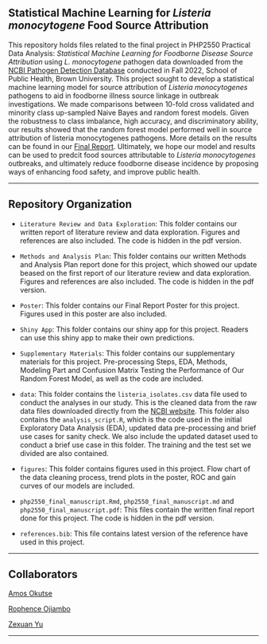 ## Statistical Machine Learning for *Listeria monocytogene* Food Source Attribution

This repository holds files related to the final project in PHP2550 Practical Data Analysis: *Statistical Machine Learning for Foodborne Disease Source Attribution* using *L. monocytogene* pathogen data downloaded from the [NCBI Pathogen Detection Database](https://www.ncbi.nlm.nih.gov/pathogens/) conducted in Fall 2022, School of Public Health, Brown University. This project sought to develop a statistical machine learning model for source attribution of *Listeria monocytogenes* pathogens to aid in foodborne illness source linkage in outbreak investigations. We made comparisons between 10-fold cross validated and minority class up-sampled Naive Bayes and random forest models. Given the robustness to class imbalance, high accuracy, and discriminatory ability, our results showed that the random forest model performed well in source attribution of listeria monocytogenes pathogens. More details on the results can be found in our [Final Report](https://github.com/okutse/foodborne_diseases/blob/main/php2550_final_manuscript.pdf). Ultimately, we hope our model and results can be used to predcit food sources attributable to *Listeria monocytogenes* outbreaks, and ultimately reduce foodborne disease incidence by proposing ways of enhancing food safety, and improve public health. 

------------------------------------------------------------

## Repository Organization 

- `Literature Review and Data Exploration`: This folder contains our written report of literature review and data exploration. Figures and references are also included. The code is hidden in the pdf version. 

- `Methods and Analysis Plan`: This folder contains our written Methods and Analysis Plan report done for this project, which showed our update beased on the first report of our literature review and data exploration. Figures and references are also included. The code is hidden in the pdf version. 

- `Poster`: This folder contains our Final Report Poster for this project. Figures used in this poster are also included.

- `Shiny App`:  This folder contains our shiny app for this project. Readers can use this shiny app to make their own predictions.

- `Supplementary Materials`: This folder contains our supplementary materials for this project. Pre-processing Steps, EDA, Methods, Modeling Part and Confusion Matrix Testing the Performance of Our Random Forest Model, as well as the code are included.

- `data`: This folder contains the `listeria_isolates.csv` data file used to conduct the analyses in our study. This is the cleaned data from the raw data files downloaded directly from the [NCBI website](https://www.ncbi.nlm.nih.gov/pathogens/). This folder also contains the `analysis_script.R`, which is the code used in the initial Exploratory Data Analysis (EDA), updated data pre-processing and brief use cases for sanity check. We also include the updated dataset used to conduct a brief use case in this folder. The training and the test set we divided are also contained.

- `figures`: This folder contains figures used in this project. Flow chart of the data cleaning process, trend plots in the poster, ROC and gain curves of our models are included.

- `php2550_final_manuscript.Rmd`, `php2550_final_manuscript.md` and `php2550_final_manuscript.pdf`: This files contain the written final report done for this project. The code is hidden in the pdf version. 

- `references.bib`: This file contains latest version of the reference have used in this project.


-------------------------------------------------------------
## Collaborators

[Amos Okutse](https://github.com/okutse)

[Rophence Ojiambo](https://github.com/rophenceojiambo)

[Zexuan Yu](https://github.com/ZXY57)

-------------------------------------------------------------

